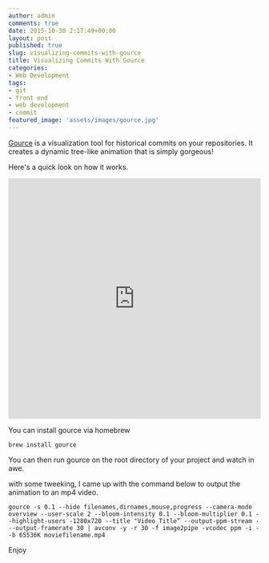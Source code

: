```yaml
---
author: admin
comments: true
date: 2015-10-30 2:17:49+00:00
layout: post
published: true
slug: visualizing-commits-with-gource
title: Visualizing Commits With Gource 
categories:
- Web Development
tags:
- git
- front end
- web development
- commit
featured_image: 'assets/images/gource.jpg'
---
```



[Gource](http://gource.io/) is a visualization tool for historical commits on your repositories. It creates a dynamic tree-like animation that is simply gorgeous! 

Here's a quick look on how it works.

<iframe width="100%" height="480" src="https://www.youtube.com/embed/NjUuAuBcoqs" frameborder="0" allowfullscreen></iframe> 


You can install gource via homebrew

	brew install gource


You can then run gource on the root directory of your project and watch in awe.


with some tweeking, I came up with the command below to output the animation to an mp4 video. 

	gource -s 0.1 --hide filenames,dirnames,mouse,progress --camera-mode overview --user-scale 2 --bloom-intensity 0.1 --bloom-multiplier 0.1 --highlight-users -1280x720 --title "Video Title” --output-ppm-stream - --output-framerate 30 | avconv -y -r 30 -f image2pipe -vcodec ppm -i - -b 65536K moviefilename.mp4

Enjoy